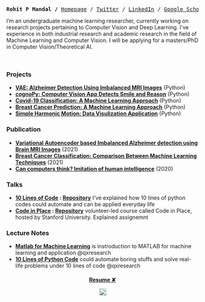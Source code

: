 <p align="center">
  
  
  <p><pre align="center">
<strong>Rohit P Mandal /</strong> <a href="https://xiaowuc2.vercel.app">​Homepage​</a> / <a href="https://twitter.com/xiaowuc2">Twitter</a> / <a href="https://linkedin.com/in/xiaowuc2">​LinkedIn​</a> / <a href="https://scholar.google.com/citations?user=iHd8-ZkAAAAJ&hl=en">​Google Scholar​</a> / <a href="https://www.youtube.com/channel/UCX7oe66V8zyFpAJyMfPL9VA">​YouTube​</a></pre></p>

 I’m an undergraduate machine learning researcher, currently working on research 
 projects pertaining to Computer Vision and Deep Learning.  I've experience in both industrial research and academic research in 
 the field of Machine Learning and Computer Vision.
 I will be applying for a masters/PhD in Computer Vision/Theoretical AI.
  
<br>

### Projects ​
   - **[VAE: Alzheimer Detection Using Imbalanced MRI Images](https://github.com/xiaowuc2/Variational-Autoencoder-Alzheimer-Detection-Using-Imbalanced-MRI-Images)** (Python)
   - **[cognoPy: Computer Vision App Detects Smile and Reason](https://github.com/cognoPy/cognoPy)** (Python)
   - **[Covid-19 Classification: A Machine Learning Approach]()** (Python)
   - **[Breast Cancer Prediction: A Machine Learning Approach](https://github.com/xiaowuc2/Breast-Cancer-Prediction-A-Machine-Learning-Approach)** (Python)
   - **[Simple Harmonic Motion: Data Visulization Application](https://github.com/qxresearch/Simple-Harmonic-Motion)** (Python)

### Publication ​
  
  - **[Variational Autoencoder based Imbalanced Alzheimer detection using Brain MRI Images]()** (2021)
  - **[Breast Cancer Classification: Comparison Between Machine Learning Techniques]()** (2021)
  - **[Can computers think? Imitation of human intelligence](https://www.researchgate.net/publication/340645375_TITLE_CAN_COMPUTER_THINK_IMITATION_of_HUMAN_INTELLIGENCE)** (2020)
  
### Talks ​

- **[10 Lines of Code](https://www.youtube.com/watch?v=B0_0gK_CUpM&list=PLK_zxbpEUfmVPsXnl1wx1s6BD8eBUjuOM) : [Repository](https://github.com/qxresearch/qxresearch-event-1)** I've explained how 10 lines of python codes could automate and can be applied everyday life
- **[Code in Place](https://www.youtube.com/watch?v=5JpVuQNYoho&list=PLK_zxbpEUfmWO7zL7661s8ck4Ly2m0m-m) : [Repository](https://github.com/xiaowuc2/Code-in-Place-2021-Assignment-Solution)** volunteer-led course called Code in Place, hosted by Stanford University. Explained assignemnt

### Lecture Notes

   - **[Matlab for Machine Learning](https://github.com/qxresearchx/matlab-for-machine-leaning)** is instroduction to MATLAB for machine learning  and application @qxresearch
   - **[10 Lines of Python Code](https://github.com/qxresearch/qxresearch-event-1)** could automate boring stuffs and solve real-life problems under 10 lines of code @qxresearch 


 <h4 align="center">
    <a href="https://drive.google.com/file/d/1ALxiEOuDepm2v53wvKULA_ScwWMVfX85/view?usp=sharing">Resume ✘</a>
</p>
<p align="center">
 <td><img src="https://profile-counter.glitch.me/xiaowuc2/count.svg" alt="Visitors" height="19" /></td>
</p>
